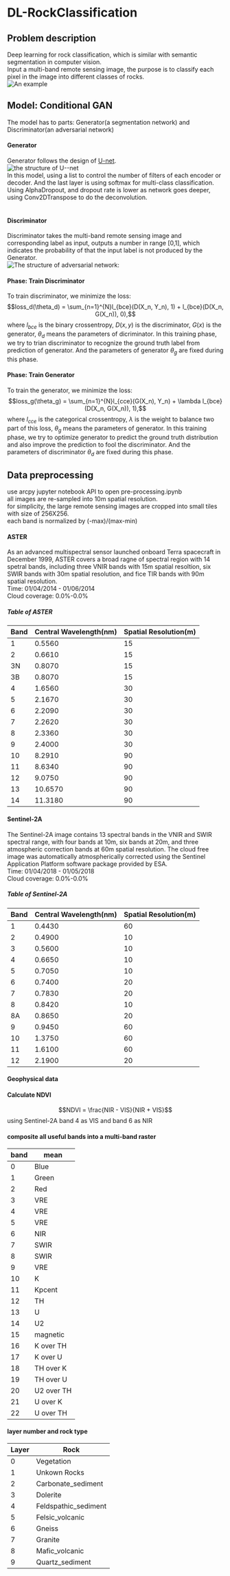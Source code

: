 # DL-RockClassification
## Problem description
Deep learning for rock classification, which is similar with semantic segmentation in computer vision.<br>
Input a multi-band remote sensing image, the purpose is to classify each pixel in the image into different classes of rocks.<br>
![An example](https://github.com/chenyz0601/DL-RockClassification/blob/master/img/example.png)<br>
## Model: Conditional GAN
The model has to parts: Generator(a segmentation network) and Discriminator(an adversarial network)<br>
#### Generator
Generator follows the design of [U-net](https://arxiv.org/pdf/1505.04597.pdf).<br>
![the structure of U--net](https://github.com/chenyz0601/DL-RockClassification/blob/master/img/G.png)<br>
In this model, using a list to control the number of filters of each encoder or decoder. And the last layer is using softmax for multi-class classification.<br>
Using AlphaDropout, and dropout rate is lower as network goes deeper, using Conv2DTranspose to do the deconvolution.<br>
<br>
#### Discriminator
Discriminator takes the multi-band remote sensing image and corresponding label as input, outputs a number in range [0,1], which indicates the probability of that the input label is not produced by the Generator.<br> 
![The structure of adversarial network:](https://github.com/chenyz0601/DL-RockClassification/blob/master/img/D.png)<br>
#### Phase: Train Discriminator
To train discriminator, we minimize the loss:<br>
$$loss_d(\theta_d) = \sum_{n=1}^{N}l_{bce}(D(X_n, Y_n), 1) + l_{bce}(D(X_n, G(X_n)), 0),$$
where $l_{bce}$ is the binary crossentropy, $D(x,y)$ is the discriminator, $G(x)$ is the generator, $\theta_d$ means the parameters of dicriminator. In this training phase, we try to trian discriminator to recognize the ground truth label from prediction of generator. And the parameters of generator $\theta_g$ are fixed during this phase.<br>
#### Phase: Train Generator
To train the generator, we minimize the loss:<br>
$$loss_g(\theta_g) = \sum_{n=1}^{N}l_{cce}(G(X_n), Y_n) + \lambda l_{bce}(D(X_n, G(X_n)), 1),$$
where $l_{cce}$ is the categorical crossentropy, $\lambda$ is the weight to balance two part of this loss, $\theta_g$ means the parameters of generator. In this training phase, we try to optimize generator to predict the ground truth distribution and also improve the prediction to fool the discriminator. And the parameters of discriminator $\theta_d$ are fixed during this phase.<br>
## Data preprocessing
use arcpy jupyter notebook API to open pre-processing.ipynb<br>
all images are re-sampled into 10m spatial resolution.<br>
for simplicity, the large remote sensing images are cropped into small tiles with size of 256X256.<br>
each band is normalized by (-max)/(max-min)<br>
#### ASTER
As an advanced multispectral sensor launched onboard Terra spacecraft in December 1999, ASTER covers a broad ragne of spectral region with 14 spetral bands, including three VNIR bands with 15m spatial resoltion, six SWIR bands with 30m spatial resolution, and fice TIR bands with 90m spatial resolution.<br>
Time: 01/04/2014 - 01/06/2014<br>
Cloud coverage: 0.0%-0.0%<br>
##### Table of ASTER
|Band|Central Wavelength(nm)|Spatial Resolution(m)|
|----|----------------------|---------------------|
|1   |0.5560                |15                   |
|2   |0.6610                |15                   |
|3N  |0.8070                |15                   |
|3B  |0.8070                |15                   |
|4   |1.6560                |30                   |
|5   |2.1670                |30                   |
|6   |2.2090                |30                   |
|7   |2.2620                |30                   |
|8   |2.3360                |30                   |
|9   |2.4000                |30                   |
|10  |8.2910                |90                   |
|11  |8.6340                |90                   |
|12  |9.0750                |90                   |
|13  |10.6570               |90                   |
|14  |11.3180               |90                   |
#### Sentinel-2A
The Sentinel-2A image contains 13 spectral bands in the VNIR and SWIR spectral range, with four bands at 10m, six bands at 20m, and three atmospheric correction bands at 60m spatial resolution. The cloud free image was automatically atmospherically corrected using the Sentinel Application Platform software package provided by ESA.<br>
Time: 01/04/2018 - 01/05/2018<br>
Cloud coverage: 0.0%-0.0%<br>
##### Table of Sentinel-2A
|Band|Central Wavelength(nm)|Spatial Resolution(m)|
|----|----------------------|---------------------|
|1   |0.4430                |60                   |
|2   |0.4900                |10                   |
|3   |0.5600                |10                   |
|4   |0.6650                |10                   |
|5   |0.7050                |10                   |
|6   |0.7400                |20                   |
|7   |0.7830                |20                   |
|8   |0.8420                |10                   |
|8A  |0.8650                |20                   |
|9   |0.9450                |60                   |
|10  |1.3750                |60                   |
|11  |1.6100                |60                   |
|12  |2.1900                |20                   |
#### Geophysical data
#### Calculate NDVI
$$NDVI = \frac{NIR - VIS}{NIR + VIS}$$
using Sentinel-2A band 4 as VIS and band 6 as NIR<br>
#### composite all useful bands into a multi-band raster
| band  | mean |
|-------|------|
| 0     | Blue |
| 1     | Green |
| 2     | Red |
| 3     | VRE |
| 4     | VRE |
| 5     | VRE |
| 6     | NIR |
| 7     | SWIR |
| 8     | SWIR |
| 9     | VRE |
| 10    | K |
| 11    | Kpcent |
| 12    | TH |
| 13    | U |
| 14    | U2 |
| 15    | magnetic |
| 16    | K over TH |
| 17    | K over U |
| 18    | TH over K |
| 19    | TH over U |
| 20    | U2 over TH |
| 21    | U over K |
| 22    | U over TH |

#### layer number and rock type
| Layer | Rock  |
|-------|------|
| 0     | Vegetation|
| 1     | Unkown Rocks|
| 2     | Carbonate_sediment|
| 3     | Dolerite|
| 4     | Feldspathic_sediment|
| 5     | Felsic_volcanic|
| 6     | Gneiss|
| 7     | Granite|
| 8     | Mafic_volcanic|
| 9     | Quartz_sediment|
